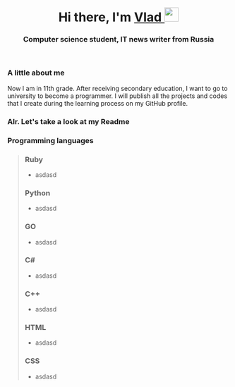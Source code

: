 <a id="banner"></a>
  <h1 align="center">Hi there, I'm 
    <a href="https://github.com/ImagicVlad" target="_blank">Vlad
    </a> 
    <img src="https://github.com/blackcater/blackcater/raw/main/images/Hi.gif"    height="32"/>  
  </h1>
  <h3 align="center">Computer science student, IT news writer from Russia </h3>
  <br>
  
 ### A little about me
Now I am in 11th grade. After receiving secondary education, I want to go to university to become a programmer. I will publish all the projects and codes that I create during the learning process on my GitHub profile. <br>
### Alr. Let's take a look at my Readme

### Programming languages
> ### Ruby <br>
> - asdasd
> 
> ### Python <br>
> - asdasd
>   
> ### GO <br>
> - asdasd
>   
> ### C#
> - asdasd
>   
> ### C++ <br>
> - asdasd
>
> ### HTML <br>
> - asdasd
>
> ### CSS <br>
> - asdasd
>   
